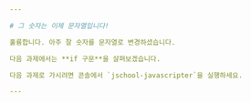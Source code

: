 ```yaml
---

# 그 숫자는 이제 문자열입니다!

훌륭합니다. 아주 잘 숫자를 문자열로 변경하셨습니다.

다음 과제에서는 **if 구문**을 살펴보겠습니다.

다음 과제로 가시려면 콘솔에서 `jschool-javascripter`을 실행하세요.

---
```

